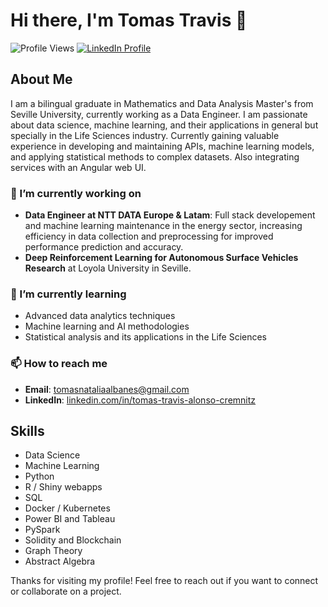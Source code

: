 # Hi there, I'm Tomas Travis 👋

![Profile Views](https://komarev.com/ghpvc/?username=tomastravis&color=blue)
[![LinkedIn Profile](https://img.shields.io/badge/LinkedIn-Profile-blue?logo=linkedin)](https://www.linkedin.com/in/tomas-travis-alonso-cremnitz/)



## About Me

I am a bilingual graduate in Mathematics and Data Analysis Master's from Seville University, currently working as a Data Engineer. I am passionate about data science, machine learning, and their applications in general but specially in the Life Sciences industry. Currently gaining valuable experience in developing and maintaining APIs, machine learning models, and applying statistical methods to complex datasets. Also integrating services with an Angular web UI.

### 🔭 I’m currently working on

- **Data Engineer at NTT DATA Europe & Latam**: Full stack developement and machine learning maintenance in the energy sector, increasing efficiency in data collection and preprocessing for improved performance prediction and accuracy.
- **Deep Reinforcement Learning for Autonomous Surface Vehicles Research** at Loyola University in Seville.

### 🌱 I’m currently learning

- Advanced data analytics techniques
- Machine learning and AI methodologies
- Statistical analysis and its applications in the Life Sciences

### 📫 How to reach me

- **Email**: [tomasnataliaalbanes@gmail.com](mailto:tomasnataliaalbanes@gmail.com)
- **LinkedIn**: [linkedin.com/in/tomas-travis-alonso-cremnitz](https://www.linkedin.com/in/tomas-travis-alonso-cremnitz)


## Skills

- Data Science
- Machine Learning
- Python
- R / Shiny webapps
- SQL
- Docker / Kubernetes
- Power BI and Tableau 
- PySpark
- Solidity and Blockchain
- Graph Theory
- Abstract Algebra

Thanks for visiting my profile! Feel free to reach out if you want to connect or collaborate on a project.
